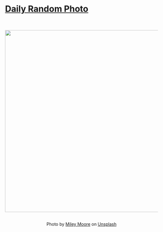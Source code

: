 # [Daily Random Photo](https://www.dailyrandomphoto.com/)

<div align="center">
  <br>
  <br>
  <a href="https://www.dailyrandomphoto.com/p/2021/2021-08-27/"><img src="https://images.unsplash.com/photo-1628275427586-bdd38a6a1401?crop=entropy&cs=tinysrgb&fit=max&fm=jpg&ixid=Mnw3NzUwOHwwfDF8cmFuZG9tfHx8fHx8fHx8MTYzMDAyMzQzNw&ixlib=rb-1.2.1&q=80&w=1080" width="600px"></a>
  <br>
  <br>
  <p class="has-text-grey">Photo by <a href="https://unsplash.com/@mileyrenee?utm_source=Daily%20Random%20Photo&amp;utm_medium=referral" target="_blank" rel="noopener noreferrer">Miley Moore</a> on <a href="https://unsplash.com/photos/nTy0j7YwHW4?utm_source=Daily%20Random%20Photo&amp;utm_medium=referral" target="_blank" rel="noopener noreferrer">Unsplash</a></p>
</div>
